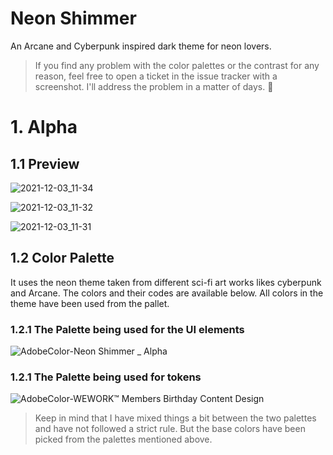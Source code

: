 # Neon Shimmer
An Arcane and Cyberpunk inspired dark theme for neon lovers.

> If you find any problem with the color palettes or the contrast for any reason, feel free to open a ticket in the issue tracker with a screenshot. I'll address the problem in a matter of days. 🤞

# 1. Alpha

## 1.1 Preview

![2021-12-03_11-34](https://user-images.githubusercontent.com/19551058/144554419-65290293-43cf-41ff-9e5e-10986a2493e4.png)

![2021-12-03_11-32](https://user-images.githubusercontent.com/19551058/144554427-3b43a181-c9e0-4418-916e-610f1fda5850.png)

![2021-12-03_11-31](https://user-images.githubusercontent.com/19551058/144554436-2ead49fa-3a3f-46a1-9d3d-93948286ae64.png)


## 1.2 Color Palette

It uses the neon theme taken from different sci-fi art works likes cyberpunk and Arcane. The colors and their codes are available below. All colors in the theme have been used from the pallet.

### 1.2.1 The Palette being used for the UI elements

![AdobeColor-Neon Shimmer _ Alpha](https://user-images.githubusercontent.com/19551058/144379388-f96e7d86-51ab-42db-ab64-f9a9a3cc55d5.jpeg)

### 1.2.1 The Palette being used for tokens

![AdobeColor-WEWORK™ Members Birthday  Content Design](https://user-images.githubusercontent.com/19551058/144456766-81c2d6db-aff9-47a6-8424-d694f010989c.jpeg)

> Keep in mind that I have mixed things a bit between the two palettes and have not followed a strict rule. But the base colors have been picked from the palettes mentioned above.
